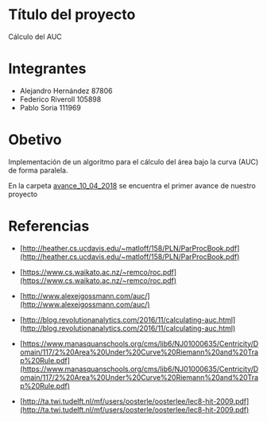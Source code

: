 # Título del proyecto
Cálculo del AUC

# Integrantes
- Alejandro Hernández 87806
- Federico Riveroll 105898
- Pablo Soria 111969

# Obetivo
Implementación de un algoritmo para el cálculo del área bajo la curva (AUC) de forma paralela.

En la carpeta [avance_10_04_2018](avance_10_04_2018/README.md) se encuentra el primer avance de nuestro proyecto

# Referencias
- [http://heather.cs.ucdavis.edu/~matloff/158/PLN/ParProcBook.pdf](http://heather.cs.ucdavis.edu/~matloff/158/PLN/ParProcBook.pdf)

- [https://www.cs.waikato.ac.nz/~remco/roc.pdf](https://www.cs.waikato.ac.nz/~remco/roc.pdf)

- [http://www.alexejgossmann.com/auc/](http://www.alexejgossmann.com/auc/)

- [http://blog.revolutionanalytics.com/2016/11/calculating-auc.html](http://blog.revolutionanalytics.com/2016/11/calculating-auc.html)

- [https://www.manasquanschools.org/cms/lib6/NJ01000635/Centricity/Domain/117/2%20Area%20Under%20Curve%20Riemann%20and%20Trap%20Rule.pdf](https://www.manasquanschools.org/cms/lib6/NJ01000635/Centricity/Domain/117/2%20Area%20Under%20Curve%20Riemann%20and%20Trap%20Rule.pdf)

- [http://ta.twi.tudelft.nl/mf/users/oosterle/oosterlee/lec8-hit-2009.pdf](http://ta.twi.tudelft.nl/mf/users/oosterle/oosterlee/lec8-hit-2009.pdf)







